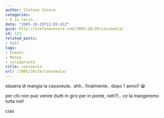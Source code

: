 ```yaml
---
author: Stefano Cecere
categories:
- E io cecio..
date: "2005-10-29T11:05:41Z"
guid: http://stefanocecere.com/2005/10/29/cassoeula/
id: 121
related_posts:
- null
tags:
- Events
- Monza
- solidarietà
title: cassoeula
url: /2005/10/29/cassoeula/
---
```


stasera di mangia la cassoeula.. ahh.. finalmente.. dopo 1 anno!! 😀

per chi non pu&#xf2; venire (tutti in giro per in ponte, neh?).. ce la mangeremo tutta noi!

ciao